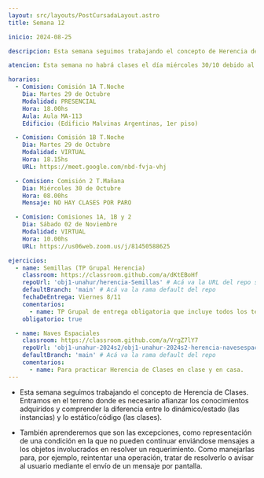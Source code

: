 ```yaml
---
layout: src/layouts/PostCursadaLayout.astro
title: Semana 12

inicio: 2024-08-25

descripcion: Esta semana seguimos trabajando el concepto de Herencia de Clases. Entramos en el terreno donde es necesario afianzar los conocimientos adquiridos y comprender la diferencia entre lo dinámico/estado (las instancias) y lo estático/código (las clases).

atencion: Esta semana no habrá clases el día miércoles 30/10 debido al paro docente. La clase virtual del martes 29/10 a la noche se va a grabar y además los/as alumnos/as del miércoles están invitados a asistir virtualmente a dicha clase.

horarios:
  - Comision: Comisión 1A T.Noche
    Dia: Martes 29 de Octubre
    Modalidad: PRESENCIAL
    Hora: 18.00hs
    Aula: Aula MA-113
    Edificio: (Edificio Malvinas Argentinas, 1er piso)

  - Comision: Comisión 1B T.Noche
    Dia: Martes 29 de Octubre
    Modalidad: VIRTUAL
    Hora: 18.15hs
    URL: https://meet.google.com/nbd-fvja-vhj

  - Comision: Comisión 2 T.Mañana
    Dia: Miércoles 30 de Octubre
    Hora: 08.00hs
    Mensaje: NO HAY CLASES POR PARO

  - Comision: Comisiones 1A, 1B y 2
    Dia: Sábado 02 de Noviembre
    Modalidad: VIRTUAL
    Hora: 10.00hs
    URL: https://us06web.zoom.us/j/81450588625

ejercicios:
  - name: Semillas (TP Grupal Herencia)
    classroom: https://classroom.github.com/a/dKtEBoHf
    repoUrl: 'obj1-unahur/herencia-Semillas' # Acá va la URL del repo sin el "https://github.com/"
    defaultBranch: 'main' # Acá va la rama default del repo
    fechaDeEntrega: Viernes 8/11
    comentarios:
      - name: TP Grupal de entrega obligatoria que incluye todos los temas vistos incluyendo herencia.
    obligatorio: true

  - name: Naves Espaciales
    classroom: https://classroom.github.com/a/VrgZ7lY7
    repoUrl: 'obj1-unahur-2024s2/obj1-unahur-2024s2-herencia-navesespaciales-herencia-NavesEspaciales' # Acá va la URL del repo sin el "https://github.com/"
    defaultBranch: 'main' # Acá va la rama default del repo
    comentarios:
      - name: Para practicar Herencia de Clases en clase y en casa.
---
```


- Esta semana seguimos trabajando el concepto de Herencia de Clases. Entramos en el terreno donde es necesario afianzar los conocimientos adquiridos y comprender la diferencia entre lo dinámico/estado (las instancias) y lo estático/código (las clases).

- También aprenderemos que son las excepciones, como representación de una condición en la que no pueden continuar enviándose mensajes a los objetos involucrados en resolver un requerimiento. Como manejarlas para, por ejemplo, reintentar una operación, tratar de resolverlo o avisar al usuario mediante el envío de un mensaje por pantalla.
